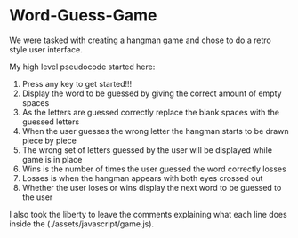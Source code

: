 # Word-Guess-Game

We were tasked with creating a hangman game and chose to do a retro style user interface.

My high level pseudocode started here:

1. Press any key to get started!!!
1. Display the word to be guessed by giving the correct amount of empty spaces
1. As the letters are guessed correctly replace the blank spaces with the guessed letters
1. When the user guesses the wrong letter the hangman starts to be drawn piece by piece
1. The wrong set of letters guessed by the user will be displayed while game is in place
1. Wins is the number of times the user guessed the word correctly losses 
1. Losses is when the hangman appears with both eyes crossed out
1. Whether the user loses or wins display the next word to be guessed to the user

I also took the liberty to leave the comments explaining what each line does inside the (./assets/javascript/game.js).
